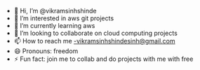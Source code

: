 - 👋 Hi, I’m @vikramsinhshinde
- 👀 I’m interested in aws git projects
- 🌱 I’m currently learning aws
- 💞️ I’m looking to collaborate on cloud computing projects
- 📫 How to reach me -vikramsinhshindesinh@gmail.com
- 😄 Pronouns:  freedom
- ⚡ Fun fact: join me to collab and do projects with me with free 

<!---
vikramsinhshinde/vikramsinhshinde is a ✨ special ✨ repository because its `README.md` (this file) appears on your GitHub profile.
You can click the Preview link to take a look at your changes.
--->
